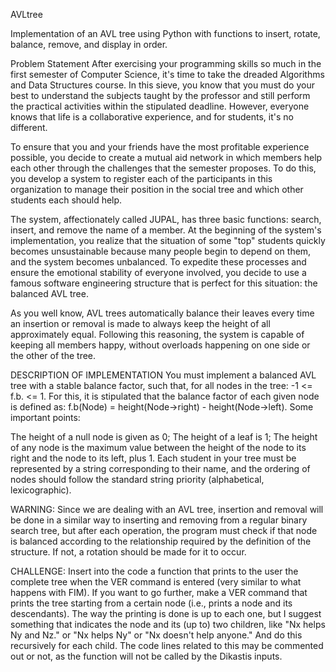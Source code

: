 AVLtree

Implementation of an AVL tree using Python with functions to insert, rotate, balance, remove, and display in order.

Problem Statement
After exercising your programming skills so much in the first semester of Computer Science, it's time to take the dreaded Algorithms and Data Structures course. In this sieve, you know that you must do your best to understand the subjects taught by the professor and still perform the practical activities within the stipulated deadline. However, everyone knows that life is a collaborative experience, and for students, it's no different.

To ensure that you and your friends have the most profitable experience possible, you decide to create a mutual aid network in which members help each other through the challenges that the semester proposes. To do this, you develop a system to register each of the participants in this organization to manage their position in the social tree and which other students each should help.

The system, affectionately called JUPAL, has three basic functions: search, insert, and remove the name of a member. At the beginning of the system's implementation, you realize that the situation of some "top" students quickly becomes unsustainable because many people begin to depend on them, and the system becomes unbalanced. To expedite these processes and ensure the emotional stability of everyone involved, you decide to use a famous software engineering structure that is perfect for this situation: the balanced AVL tree.

As you well know, AVL trees automatically balance their leaves every time an insertion or removal is made to always keep the height of all approximately equal. Following this reasoning, the system is capable of keeping all members happy, without overloads happening on one side or the other of the tree.

DESCRIPTION OF IMPLEMENTATION
You must implement a balanced AVL tree with a stable balance factor, such that, for all nodes in the tree: -1 <= f.b. <= 1. For this, it is stipulated that the balance factor of each given node is defined as: f.b(Node) = height(Node->right) - height(Node->left). Some important points:

The height of a null node is given as 0;
The height of a leaf is 1;
The height of any node is the maximum value between the height of the node to its right and the node to its left, plus 1.
Each student in your tree must be represented by a string corresponding to their name, and the ordering of nodes should follow the standard string priority (alphabetical, lexicographic).

WARNING: Since we are dealing with an AVL tree, insertion and removal will be done in a similar way to inserting and removing from a regular binary search tree, but after each operation, the program must check if that node is balanced according to the relationship required by the definition of the structure. If not, a rotation should be made for it to occur.

CHALLENGE: Insert into the code a function that prints to the user the complete tree when the VER command is entered (very similar to what happens with FIM). If you want to go further, make a VER <name> command that prints the tree starting from a certain node (i.e., prints a node and its descendants). The way the printing is done is up to each one, but I suggest something that indicates the node and its (up to) two children, like "Nx helps Ny and Nz." or "Nx helps Ny" or "Nx doesn't help anyone." And do this recursively for each child. The code lines related to this may be commented out or not, as the function will not be called by the Dikastis inputs.
